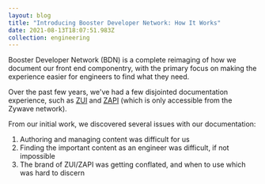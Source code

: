 ```yaml
---
layout: blog
title: "Introducing Booster Developer Network: How It Works"
date: 2021-08-13T18:07:51.983Z
collection: engineering
---
```

Booster Developer Network (BDN) is a complete reimaging of how we document our front end componentry, with the primary focus on making the experience easier for engineers to find what they need.

Over the past few years, we've had a few disjointed documentation experience, such as [ZUI](https://zui.zywave.com) and [ZAPI](https://devkit.gitlab.zywave.com/zui/zywave-api-toolkit) (which is only accessible from the Zywave network). 

From our initial work, we discovered several issues with our documentation:
1. Authoring and managing content was difficult for us
1. Finding the important content as an engineer was difficult, if not impossible
1. The brand of ZUI/ZAPI was getting conflated, and when to use which was hard to discern

